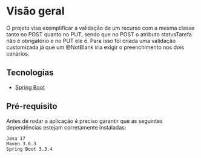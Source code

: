 # Visão geral

O projeto visa exemplificar a validação de um recurso com a mesma classe tanto no POST quanto no PUT, sendo que no POST o atributo statusTarefa não é obrigatório e no PUT ele é. 
Para isso foi criada uma validação customizada já que um @NotBlank iria exigir o preenchimento nos dois cenários.

## Tecnologias

- [Spring Boot](https://projects.spring.io/spring-boot)
  
## Pré-requisito

Antes de rodar a aplicação é preciso garantir que as seguintes dependências estejam corretamente instaladas:
```
Java 17
Maven 3.6.3
Spring Boot 3.3.4
```
